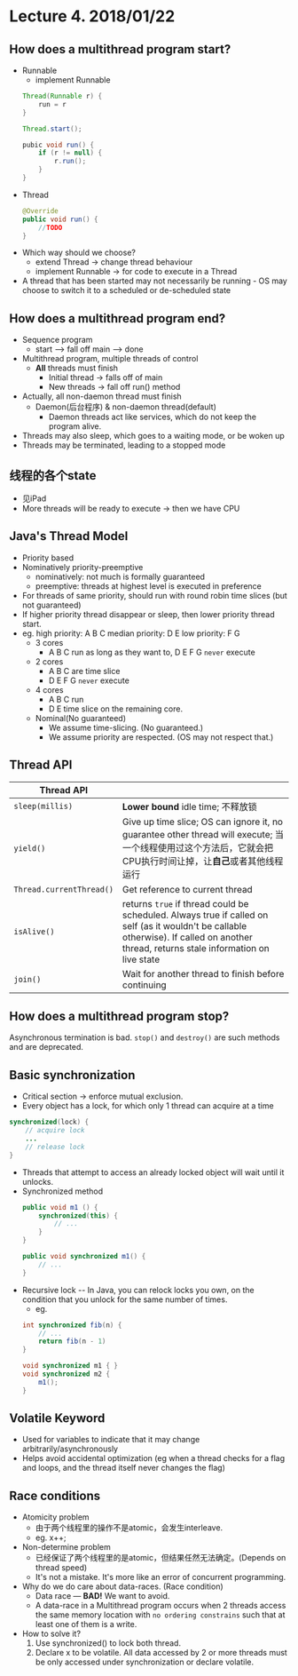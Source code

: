 # Lecture 4. 2018/01/22
## How does a multithread program start?
* Runnable
    * implement Runnable
    ```java
    Thread(Runnable r) {
        run = r
    }
    
    Thread.start();
    
    pubic void run() {
        if (r != null) {
            r.run();
        }
    }
    ```
* Thread
    ```java
    @Override
    public void run() {
        //TODO 
    }
    ```
* Which way should we choose?
    * extend Thread &rarr; change thread behaviour
    * implement Runnable &rarr; for code to execute in a Thread
* A thread that has been started may not necessarily be running - OS may choose to switch it to a scheduled or de-scheduled state

## How does a multithread program end?
* Sequence program 
    * start --> fall off main --> done
* Multithread program, multiple threads of control
    * **All** threads must finish
        * Initial thread -> falls off of main
        * New threads -> fall off run() method
* Actually, all non-daemon thread must finish
    * Daemon(后台程序) & non-daemon thread(default)
        * Daemon threads act like services, which do not keep the program alive. 
* Threads may also sleep, which goes to a waiting mode, or be woken up
* Threads may be terminated, leading to a stopped mode
## 线程的各个state
* 见iPad
* More threads will be ready to execute &rarr; then we have CPU

## Java's Thread Model
* Priority based
* Nominatively priority-preemptive
    * nominatively: not much is formally guaranteed
    * preemptive: threads at highest level is executed in preference
* For threads of same priority, should run with round robin time slices (but not guaranteed)
* If higher priority thread disappear or sleep, then lower priority thread start.
* eg. high priority: A B C
    median priority: D E
    low priority: F G
    * 3 cores
        * A B C run as long as they want to, D E F G `never` execute
    * 2 cores
        * A B C are time slice
        * D E F G `never` execute
    * 4 cores
        * A B C run
        * D E time slice on the remaining core.
    * Nominal(No guaranteed) 
        * We assume time-slicing. (No guaranteed.)
        * We assume priority are respected. (OS may not respect that.)  

## Thread API
| Thread API | |
---|---
`sleep(millis)` | **Lower bound** idle time; 不释放锁
`yield()` | Give up time slice; OS can ignore it, no guarantee other thread will execute; 当一个线程使用过这个方法后，它就会把CPU执行时间让掉，让**自己**或者其他线程运行
`Thread.currentThread()` | Get reference to current thread
`isAlive()` | returns `true` if thread could be scheduled. Always true if called on self (as it wouldn't be callable otherwise). If called on another thread, returns stale information on live state
`join()` | Wait for another thread to finish before continuing

## How does a multithread program stop?
Asynchronous termination is bad. `stop()` and `destroy()` are such methods and are deprecated.

## Basic synchronization
* Critical section &rarr; enforce mutual exclusion.
* Every object has a lock, for which only 1 thread can acquire at a time

```java
synchronized(lock) {
    // acquire lock
    ...
    // release lock
}
```

* Threads that attempt to access an already locked object will wait until it unlocks.
* Synchronized method
    ```java
    public void m1 () {
        synchronized(this) {
            // ...
        }
    }
    
    public void synchronized m1() { 
        // ... 
    }
    ```
* Recursive lock -- In Java, you can relock locks you own, on the condition that you unlock for the same number of times.
    * eg.
    ```java
    int synchronized fib(n) {
        // ...
        return fib(n - 1)
    }
    
    void synchronized m1 { }
    void synchronized m2 {
        m1();
    }
    ```
## Volatile Keyword
* Used for variables to indicate that it may change arbitrarily/asynchronously
* Helps avoid accidental optimization (eg when a thread checks for a flag and loops, and the thread itself never changes the flag)

## Race conditions
* Atomicity problem 
    * 由于两个线程里的操作不是atomic，会发生interleave.
    * eg. x++;
* Non-determine problem
    * 已经保证了两个线程里的是atomic，但结果任然无法确定。(Depends on thread speed)
    * It's not a mistake. It's more like an error of concurrent programming.
* Why do we do care about data-races. (Race condition)
    * Data race — **BAD!** We want to avoid.
    * A data-race in a Multithread program occurs when 2 threads access the same memory location with `no ordering constrains` such that at least one of them is a write.
* How to solve it? 
    1. Use synchronized() to lock both thread.
    2. Declare x to be volatile.
        All data accessed by 2 or more threads must be only accessed under synchronization or declare volatile.
        
        
